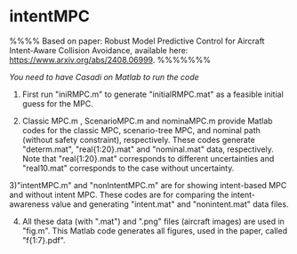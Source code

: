 # intentMPC
%%%% Based on paper: Robust Model Predictive Control for Aircraft Intent-Aware Collision Avoidance, available here: https://www.arxiv.org/abs/2408.06999. %%%%%%%


*You need to have Casadi on Matlab to run the code*
1) First run "iniRMPC.m" to generate "initialRMPC.mat" as a feasible initial guess for the MPC.

2) Classic MPC.m ,  ScenarioMPC.m and nominaMPC.m provide Matlab codes for the classic MPC, scenario-tree MPC, and nominal path (without safety constraint), respectively. These codes generate "determ.mat", "real{1:20}.mat" and "nominal.mat" data, respectively. Note that "real{1:20}.mat" corresponds to different uncertainties and "real10.mat" corresponds to the case without uncertainty. 

3)"intentMPC.m" and "nonIntentMPC.m" are for showing intent-based MPC and without intent MPC. These codes are for comparing the intent-awareness value and generating "intent.mat" and "nonintent.mat" data files.


4) All these data (with ".mat") and ".png" files (aircraft images) are used in "fig.m". This Matlab code generates all figures, used in the paper, called "f{1:7}.pdf". 
